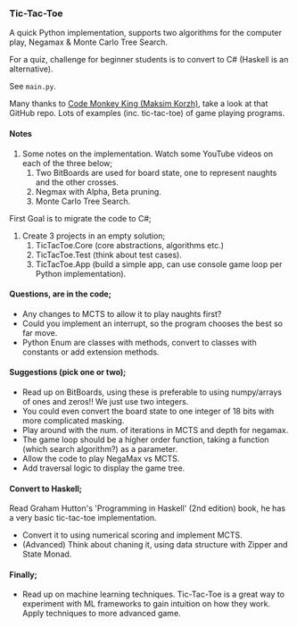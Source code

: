 ### Tic-Tac-Toe

A quick Python implementation, supports two algorithms for the computer play,
Negamax & Monte Carlo Tree Search.

For a quiz, challenge for beginner students is to convert to C# (Haskell is an alternative).

See ```main.py```.

Many thanks to [Code Monkey King (Maksim Korzh)](https://github.com/maksimKorzh), take
a look at that GitHub repo. Lots of examples (inc. tic-tac-toe) of game playing programs.


#### Notes

1. Some notes on the implementation. Watch some YouTube videos on each
   of the three below;
   1. Two BitBoards are used for board state, one to represent
      naughts and the other crosses.
   2. Negmax with Alpha, Beta pruning.
   3. Monte Carlo Tree Search.

First Goal is to migrate the code to C#; 

1. Create 3 projects in an empty solution; 
   1. TicTacToe.Core (core abstractions, algorithms etc.)
   2. TicTacToe.Test (think about test cases).
   3. TicTacToe.App (build a simple app, can use console game loop per Python implementation).

#### Questions, are in the code;

- Any changes to MCTS to allow it to play naughts first?
- Could you implement an interrupt, so the program chooses the best so far move.
- Python Enum are classes with methods, convert to classes with constants or
  add extension methods.
  
  
#### Suggestions (pick one or two);
   
- Read up on BitBoards, using these is preferable to using numpy/arrays
  of ones and zeros!! We just use two integers.
- You could even convert the board state to one integer of 18 bits with
  more complicated masking.
- Play around with the num. of iterations in MCTS and depth for negamax.
- The game loop should be a higher order function, taking a function 
  (which search algorithm?) as a parameter.
- Allow the code to play NegaMax vs MCTS.
- Add traversal logic to display the game tree.


#### Convert to Haskell;

Read Graham Hutton's 'Programming in Haskell' (2nd edition) book,
he has a very basic tic-tac-toe implementation.

- Convert it to using numerical scoring and implement MCTS.
- (Advanced) Think about chaning it, using data structure with Zipper
  and State Monad.


#### Finally;

- Read up on machine learning techniques. Tic-Tac-Toe is a great
  way to experiment with ML frameworks to gain intuition on how they
  work. Apply techniques to more advanced game.
